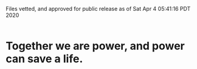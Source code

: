 Files vetted, and approved for public release as of Sat Apr  4 05:41:16 PDT 2020<br><br><h1>Together we are power, and power can save a life.</h1>
